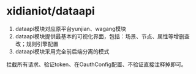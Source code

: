 # xidianiot/dataapi

1. dataapi模块对应原平台yunjian、wagang模块
2. dataapi模块提供最基本的可视化界面，包括：场景、节点、属性等增删查改；规则引擎配置
3. dataapi模块采用完全前后端分离的模式

拦截所有请求、验证token、在OauthConfig配置、不验证直接注释掉即可。